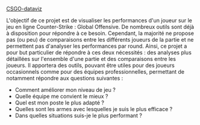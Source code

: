 [CSGO-dataviz](https://ggoupy.github.io/csgo-dataviz/)
  
L'objectif de ce projet est de visualiser les performances d'un joueur sur le jeu en ligne Counter-Strike : Global Offensive. De nombreux outils sont déjà à disposition pour répondre à ce besoin. Cependant, la majorité ne propose pas (ou peu) de comparaisons entre les différents joueurs de la partie et ne permettent pas d'analyser les performances par round. Ainsi, ce projet a pour but particulier de répondre à ces deux nécessités : des analyses plus détaillées sur l'ensemble d'une partie et des comparaisons entre les joueurs. Il apportera des outils, pouvant être utiles pour des joueurs occasionnels comme pour des équipes professionnelles, permettant de notamment répondre aux questions suivantes : 
- Comment améliorer mon niveau de jeu ?
- Quelle équipe me convient le mieux ?
- Quel est mon poste le plus adapté ?
- Quelles sont les armes avec lesquelles je suis le plus efficace ?
- Dans quelles situations suis-je le plus performant ?